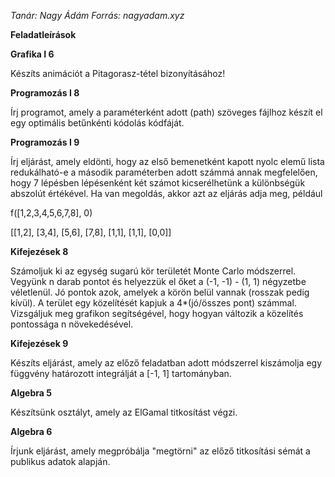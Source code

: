 *Tanár: Nagy Ádám*
*Forrás: nagyadam.xyz*

**Feladatleírások**

**Grafika I 6**

Készíts animációt a Pitagorasz-tétel bizonyításához!

**Programozás I 8**

Írj programot, amely a paraméterként adott (path) szöveges fájlhoz készít el egy optimális betűnkénti kódolás kódfáját.

**Programozás I 9**

Írj eljárást, amely eldönti, hogy az első bemenetként kapott nyolc elemű lista redukálható-e a második paraméterben adott számmá annak megfelelően, hogy 7 lépésben lépésenként két számot kicserélhetünk a különbségük abszolút értékével. Ha van megoldás, akkor azt az eljárás adja meg, például

f([1,2,3,4,5,6,7,8], 0)

[[1,2], [3,4], [5,6], [7,8], [1,1], [1,1], [0,0]]

**Kifejezések 8**

Számoljuk ki az egység sugarú kör területét Monte Carlo módszerrel. Vegyünk n darab pontot és helyezzük el őket a (-1, -1) - (1, 1) négyzetbe véletlenül. Jó pontok azok, amelyek a körön belül vannak (rosszak pedig kívül). A terület egy közelítését kapjuk a 4*(jó/összes pont) számmal. Vizsgáljuk meg grafikon segítségével, hogy hogyan változik a közelítés pontossága n növekedésével.  

**Kifejezések 9**

Készíts eljárást, amely az előző feladatban adott módszerrel kiszámolja egy függvény határozott integrálját a [-1, 1] tartományban.

**Algebra 5**

Készítsünk osztályt, amely az ElGamal titkosítást végzi.

**Algebra 6**

Írjunk eljárást, amely megpróbálja "megtörni" az előző titkosítási sémát a publikus adatok alapján.